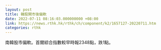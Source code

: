 ```yaml
---
layout: post
title: 韓股開市後偏軟
date: 2022-07-11 08:16:03.000000000 +08:00
link: https://news.rthk.hk/rthk/ch/component/k2/1657127-20220711.htm
categories: rthk
---
```


南韓股市偏軟。首爾綜合指數較早時報2348點，跌1點。
